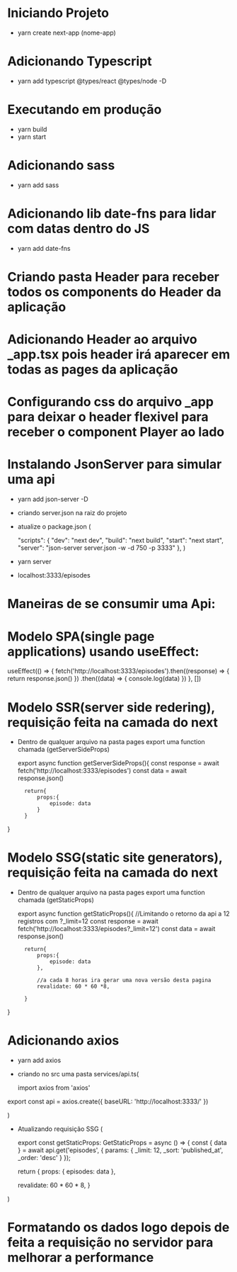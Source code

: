 # Iniciando Projeto
- yarn create next-app (nome-app)

# Adicionando Typescript
- yarn add typescript @types/react @types/node -D

# Executando em produção
- yarn build
- yarn start

# Adicionando sass
- yarn add sass

# Adicionando lib date-fns para lidar com datas dentro do JS
- yarn add date-fns

# Criando pasta Header para receber todos os components do Header da aplicação

# Adicionando Header ao arquivo _app.tsx pois header irá aparecer em todas as pages da aplicação

# Configurando css do arquivo _app para deixar o header flexivel para receber o component Player ao lado

# Instalando JsonServer para simular uma api
- yarn add json-server -D
- criando server.json na raiz do projeto
- atualize o package.json (
     
    "scripts": {
    "dev": "next dev",
    "build": "next build",
    "start": "next start",
    "server": "json-server server.json -w -d 750 -p 3333"
  },
)
- yarn server
- localhost:3333/episodes

# Maneiras de se consumir uma Api:

# Modelo SPA(single page applications) usando useEffect:

 useEffect(() => {
    fetch('http://localhost:3333/episodes').then((response) => {
      return response.json()
    })
      .then((data) => {
        console.log(data)
      })
  }, [])


# Modelo SSR(server side redering), requisição feita na camada do next

- Dentro de qualquer arquivo na pasta pages export uma function chamada (getServerSideProps)
     
    export async function getServerSideProps(){
        const response = await fetch('http://localhost:3333/episodes')
        const data = await response.json()

        return{
            props:{
                episode: data
            }
        }
}


# Modelo SSG(static site generators), requisição feita na camada do next

- Dentro de qualquer arquivo na pasta pages export uma function chamada (getStaticProps)
     
    export async function getStaticProps(){
      //Limitando o retorno da api a 12 registros com ?_limit=12
        const response = await fetch('http://localhost:3333/episodes?_limit=12')
        const data = await response.json()

        return{
            props:{
                episode: data
            },

            //a cada 8 horas ira gerar uma nova versão desta pagina
            revalidate: 60 * 60 *8,

        }
}

# Adicionando axios
- yarn add axios
- criando no src uma pasta services/api.ts(

  import axios from 'axios'

export const api = axios.create({
    baseURL: 'http://localhost:3333/'
})

)
- Atualizando requisição SSG (

  export const getStaticProps: GetStaticProps = async () => {
  const { data } = await api.get('episodes', {
    params: {
      _limit: 12,
      _sort: 'published_at',
      _order: 'desc'
    }
  });

  return {
    props: {
      episodes: data
    },

    revalidate: 60 * 60 * 8,
  }

)

# Formatando os dados logo depois de feita a requisição no servidor para melhorar a performance